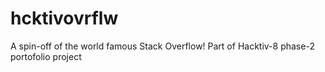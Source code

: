 # hcktivovrflw
A spin-off of the world famous Stack Overflow! Part of Hacktiv-8 phase-2 portofolio project

